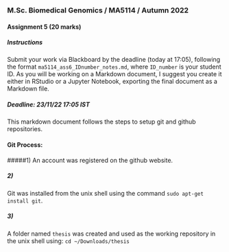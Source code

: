 ### M.Sc. Biomedical Genomics / MA5114 / Autumn 2022

#### Assignment 5 (20 marks)

##### Instructions
Submit your work via Blackboard by the deadline (today at 17:05), following the format `ma5114_ass6_IDnumber_notes.md`, where `ID_number` is your student ID. As you will be working on a Markdown document, I suggest you create it either in RStudio or a Jupyter Notebook, exporting the final document as a Markdown file.


##### Deadline: 23/11/22 17:05 IST
This markdown document follows the steps to setup git and github repositories.



#### Git Process:

#####1)
An account was registered on the github website.

##### 2)
Git was installed from the unix shell using the command `sudo apt-get install git`.

##### 3)
A folder named `thesis` was created and used as the working repository in the unix shell using: `cd ~/Downloads/thesis`


